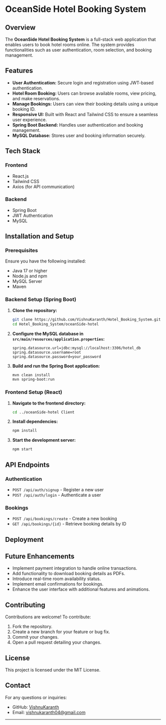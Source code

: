 # OceanSide Hotel Booking System

## Overview

The **OceanSide Hotel Booking System** is a full-stack web application that enables users to book hotel rooms online. The system provides functionalities such as user authentication, room selection, and booking management.

## Features

- **User Authentication:** Secure login and registration using JWT-based authentication.
- **Hotel Room Booking:** Users can browse available rooms, view pricing, and make reservations.
- **Manage Bookings:** Users can view their booking details using a unique booking ID.
- **Responsive UI:** Built with React and Tailwind CSS to ensure a seamless user experience.
- **Spring Boot Backend:** Handles user authentication and booking management.
- **MySQL Database:** Stores user and booking information securely.

## Tech Stack

### Frontend

- React.js
- Tailwind CSS
- Axios (for API communication)

### Backend

- Spring Boot
- JWT Authentication
- MySQL

## Installation and Setup

### Prerequisites

Ensure you have the following installed:

- Java 17 or higher
- Node.js and npm
- MySQL Server
- Maven

### Backend Setup (Spring Boot)

1. **Clone the repository:**
   ```bash
   git clone https://github.com/VishnuKaranth/Hotel_Booking_System.git
   cd Hotel_Booking_System/oceanSide-hotel
   ```

2. **Configure the MySQL database in `src/main/resources/application.properties`:**
   ```properties
   spring.datasource.url=jdbc:mysql://localhost:3306/hotel_db
   spring.datasource.username=root
   spring.datasource.password=your_password
   ```

3. **Build and run the Spring Boot application:**
   ```bash
   mvn clean install
   mvn spring-boot:run
   ```

### Frontend Setup (React)

1. **Navigate to the frontend directory:**
   ```bash
   cd ../oceanSide-hotel Client 
   ```

2. **Install dependencies:**
   ```bash
   npm install
   ```

3. **Start the development server:**
   ```bash
   npm start
   ```

## API Endpoints

### Authentication

- `POST /api/auth/signup` - Register a new user
- `POST /api/auth/login` - Authenticate a user

### Bookings

- `POST /api/bookings/create` - Create a new booking
- `GET /api/bookings/{id}` - Retrieve booking details by ID

## Deployment


## Future Enhancements

- Implement payment integration to handle online transactions.
- Add functionality to download booking details as PDFs.
- Introduce real-time room availability status.
- Implement email confirmations for bookings.
- Enhance the user interface with additional features and animations.

## Contributing

Contributions are welcome! To contribute:

1. Fork the repository.
2. Create a new branch for your feature or bug fix.
3. Commit your changes.
4. Open a pull request detailing your changes.

## License

This project is licensed under the MIT License.

## Contact

For any questions or inquiries:

- GitHub: [VishnuKaranth](https://github.com/VishnuKaranth)
- Email: [vishnukaranth04@gmail.com](mailto:vishnukaranth04@@gmail.com)

---

